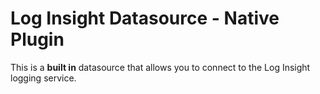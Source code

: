 # Log Insight Datasource -  Native Plugin

This is a **built in** datasource that allows you to connect to the Log Insight logging service.